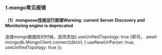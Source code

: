 ### 1.mongo常见报错
#### （1）mongoose连接运行报错Warning: current Server Discovery and Monitoring engine is deprecated
连接mongo数据库的时候，选项添加{ useUnifiedTopology: true }即可。
await mongodb.MongoClient.connect(dbUrl, { useNewUrlParser: true, useUnifiedTopology: true });







